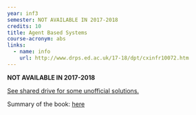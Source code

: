 ```yaml
---
year: inf3
semester: NOT AVAILABLE IN 2017-2018
credits: 10
title: Agent Based Systems
course-acronym: abs
links:
  - name: info
    url: http://www.drps.ed.ac.uk/17-18/dpt/cxinfr10072.htm
---
```

**NOT AVAILABLE IN 2017-2018**

<u>See shared drive for some unofficial solutions.</u>

Summary of the book: [here](https://drive.google.com/open?id=0B81_cQATQifeZ0NQTUdDVk1EVE0&authuser=0)
